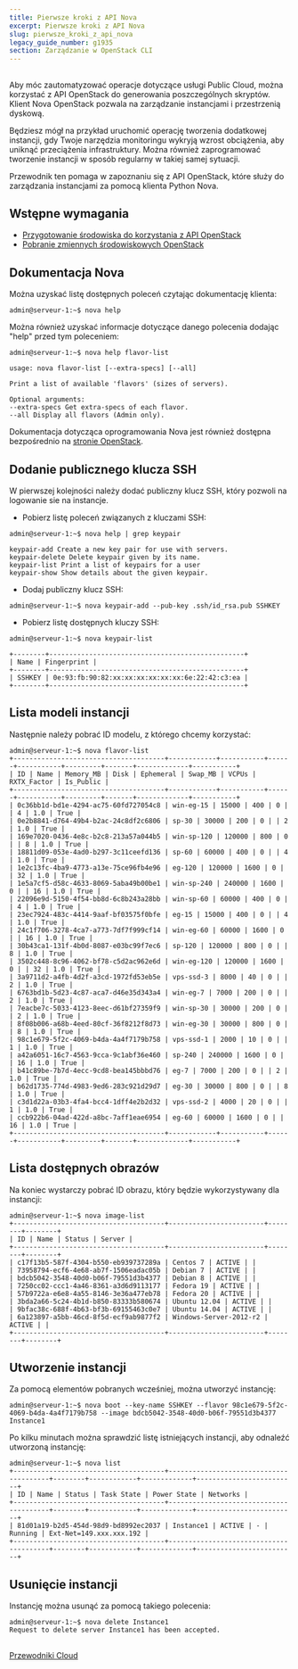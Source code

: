 ```yaml
---
title: Pierwsze kroki z API Nova
excerpt: Pierwsze kroki z API Nova
slug: pierwsze_kroki_z_api_nova
legacy_guide_number: g1935
section: Zarządzanie w OpenStack CLI
---
```



## 
Aby móc zautomatyzować operacje dotyczące usługi Public Cloud, można korzystać z API OpenStack do generowania poszczególnych skryptów. 
Klient Nova OpenStack pozwala na zarządzanie instancjami i przestrzenią dyskową. 

Będziesz mógł na przykład uruchomić operację tworzenia dodatkowej instancji, gdy Twoje narzędzia monitoringu wykryją wzrost obciążenia, aby uniknąć przeciążenia infrastruktury. 
Można również zaprogramować tworzenie instancji w sposób regularny w takiej samej sytuacji. 

Przewodnik ten pomaga w zapoznaniu się z API OpenStack, które służy do zarządzania instancjami za pomocą klienta Python Nova.


## Wstępne wymagania

- [Przygotowanie środowiska do korzystania z API OpenStack]({legacy}1851)
- [Pobranie zmiennych środowiskowych OpenStack]({legacy}1852)




## Dokumentacja Nova
Można uzyskać listę dostępnych poleceń czytając dokumentację klienta:


```
admin@serveur-1:~$ nova help
```


Można również uzyskać informacje dotyczące danego polecenia dodając "help" przed tym poleceniem:


```
admin@serveur-1:~$ nova help flavor-list

usage: nova flavor-list [--extra-specs] [--all]

Print a list of available 'flavors' (sizes of servers).

Optional arguments:
--extra-specs Get extra-specs of each flavor.
--all Display all flavors (Admin only).
```


Dokumentacja dotycząca oprogramowania Nova jest również dostępna bezpośrednio na [stronie OpenStack](http://docs.openstack.org/cli-reference/content/novaclient_commands.html).


## Dodanie publicznego klucza SSH
W pierwszej kolejności należy dodać publiczny klucz SSH, który pozwoli na logowanie sie na instancje. 


- Pobierz listę poleceń związanych z kluczami SSH:


```
admin@serveur-1:~$ nova help | grep keypair

keypair-add Create a new key pair for use with servers.
keypair-delete Delete keypair given by its name.
keypair-list Print a list of keypairs for a user
keypair-show Show details about the given keypair.
```


- Dodaj publiczny klucz SSH:


```
admin@serveur-1:~$ nova keypair-add --pub-key .ssh/id_rsa.pub SSHKEY
```


- Pobierz listę dostępnych kluczy SSH:


```
admin@serveur-1:~$ nova keypair-list

+--------+-------------------------------------------------+
| Name | Fingerprint |
+--------+-------------------------------------------------+
| SSHKEY | 0e:93:fb:90:82:xx:xx:xx:xx:xx:xx:6e:22:42:c3:ea |
+--------+-------------------------------------------------+
```





## Lista modeli instancji
Następnie należy pobrać ID modelu, z którego chcemy korzystać:


```
admin@serveur-1:~$ nova flavor-list
+--------------------------------------+------------+-----------+------+-----------+---------+-------+-------------+-----------+
| ID | Name | Memory_MB | Disk | Ephemeral | Swap_MB | VCPUs | RXTX_Factor | Is_Public |
+--------------------------------------+------------+-----------+------+-----------+---------+-------+-------------+-----------+
| 0c36bb1d-bd1e-4294-ac75-60fd727054c8 | win-eg-15 | 15000 | 400 | 0 | | 4 | 1.0 | True |
| 0e2b8841-d764-49b4-b2ac-24c8df2c6806 | sp-30 | 30000 | 200 | 0 | | 2 | 1.0 | True |
| 169e7020-0436-4e8c-b2c8-213a57a044b5 | win-sp-120 | 120000 | 800 | 0 | | 8 | 1.0 | True |
| 18811d09-053e-4ad0-b297-3c11ceefd136 | sp-60 | 60000 | 400 | 0 | | 4 | 1.0 | True |
| 1e2c13fc-4ba9-4773-a13e-75ce96fb4e96 | eg-120 | 120000 | 1600 | 0 | | 32 | 1.0 | True |
| 1e5a7cf5-d58c-4633-8069-5aba49b00be1 | win-sp-240 | 240000 | 1600 | 0 | | 16 | 1.0 | True |
| 22096e9d-5150-4f54-bb8d-6c8b243a28bb | win-sp-60 | 60000 | 400 | 0 | | 4 | 1.0 | True |
| 23ec7924-483c-4414-9aaf-bf03575f0bfe | eg-15 | 15000 | 400 | 0 | | 4 | 1.0 | True |
| 24c1f706-3278-4ca7-a773-7df7f999cf14 | win-eg-60 | 60000 | 1600 | 0 | | 16 | 1.0 | True |
| 30b43ca1-131f-4b0d-8087-e03bc99f7ec6 | sp-120 | 120000 | 800 | 0 | | 8 | 1.0 | True |
| 3502c448-8c96-4062-bf78-c5d2ac962e6d | win-eg-120 | 120000 | 1600 | 0 | | 32 | 1.0 | True |
| 3a9711d2-a4fb-4d2f-a3cd-1972fd53eb5e | vps-ssd-3 | 8000 | 40 | 0 | | 2 | 1.0 | True |
| 6763bd1b-5d23-4c87-aca7-d46e35d343a4 | win-eg-7 | 7000 | 200 | 0 | | 2 | 1.0 | True |
| 7eacbe7c-5033-4123-8eec-d61bf27359f9 | win-sp-30 | 30000 | 200 | 0 | | 2 | 1.0 | True |
| 8f08b006-a68b-4eed-80cf-36f8212f8d73 | win-eg-30 | 30000 | 800 | 0 | | 8 | 1.0 | True |
| 98c1e679-5f2c-4069-b4da-4a4f7179b758 | vps-ssd-1 | 2000 | 10 | 0 | | 1 | 1.0 | True |
| a42a6051-16c7-4563-9cca-9c1abf36e460 | sp-240 | 240000 | 1600 | 0 | | 16 | 1.0 | True |
| b41c89be-7b7d-4ecc-9cd8-bea145bbbd76 | eg-7 | 7000 | 200 | 0 | | 2 | 1.0 | True |
| b62d1735-774d-4983-9ed6-283c921d29d7 | eg-30 | 30000 | 800 | 0 | | 8 | 1.0 | True |
| c3d1d22a-03b3-4fa4-bcc4-1dff4e2b2d32 | vps-ssd-2 | 4000 | 20 | 0 | | 1 | 1.0 | True |
| ccb922b6-04ad-422d-a8bc-7aff1eae6954 | eg-60 | 60000 | 1600 | 0 | | 16 | 1.0 | True |
+--------------------------------------+------------+-----------+------+-----------+---------+-------+-------------+-----------+
```




## Lista dostępnych obrazów
Na koniec wystarczy pobrać ID obrazu, który będzie wykorzystywany dla instancji:


```
admin@serveur-1:~$ nova image-list
+--------------------------------------+------------------------+--------+--------+
| ID | Name | Status | Server |
+--------------------------------------+------------------------+--------+--------+
| c17f13b5-587f-4304-b550-eb939737289a | Centos 7 | ACTIVE | |
| 73958794-ecf6-4e68-ab7f-1506eadac05b | Debian 7 | ACTIVE | |
| bdcb5042-3548-40d0-b06f-79551d3b4377 | Debian 8 | ACTIVE | |
| 7250cc02-ccc1-4a46-8361-a3d6d9113177 | Fedora 19 | ACTIVE | |
| 57b9722a-e6e8-4a55-8146-3e36a477eb78 | Fedora 20 | ACTIVE | |
| 3bda2a66-5c24-4b1d-b850-83333b580674 | Ubuntu 12.04 | ACTIVE | |
| 9bfac38c-688f-4b63-bf3b-69155463c0e7 | Ubuntu 14.04 | ACTIVE | |
| 6a123897-a5bb-46cd-8f5d-ecf9ab9877f2 | Windows-Server-2012-r2 | ACTIVE | |
+--------------------------------------+------------------------+--------+--------+
```




## Utworzenie instancji
Za pomocą elementów pobranych wcześniej, można utworzyć instancję:


```
admin@serveur-1:~$ nova boot --key-name SSHKEY --flavor 98c1e679-5f2c-4069-b4da-4a4f7179b758 --image bdcb5042-3548-40d0-b06f-79551d3b4377 Instance1
```


Po kilku minutach można sprawdzić listę istniejących instancji, aby odnaleźć utworzoną instancję:


```
admin@serveur-1:~$ nova list
+--------------------------------------+----------------------------------------+--------+------------+-------------+-------------------------+
| ID | Name | Status | Task State | Power State | Networks |
+--------------------------------------+----------------------------------------+--------+------------+-------------+-------------------------+
| 81d01a19-b2d5-454d-98d9-bd8992ec2037 | Instance1 | ACTIVE | - | Running | Ext-Net=149.xxx.xxx.192 |
+--------------------------------------+----------------------------------------+--------+------------+-------------+-------------------------+
```




## Usunięcie instancji
Instancję można usunąć za pomocą takiego polecenia:

```
admin@serveur-1:~$ nova delete Instance1
Request to delete server Instance1 has been accepted.
```




## 
[Przewodniki Cloud]({legacy}1785)


